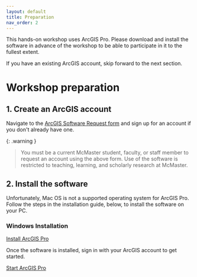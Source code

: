 ```yaml
---
layout: default
title: Preparation
nav_order: 2
---
```


This hands-on workshop uses ArcGIS Pro. Please download and install the software in advance of the workshop to be able to participate in it to the fullest extent.

If you have an existing ArcGIS account, skip forward to the next section.

# Workshop preparation 

## 1. Create an ArcGIS account
Navigate to the [ArcGIS Software Request form](https://mcmaster-ca.libwizard.com/f/arcgis) and sign up for an account if you don't already have one.

{: .warning }
> You must be a current McMaster student, faculty, or staff member to request an account using the above form.
> Use of the software is restricted to teaching, learning, and scholarly research at McMaster.

## 2. Install the software
Unfortunately, Mac OS is not a supported operating system for ArcGIS Pro. Follow the steps in the installation guide, below, to install the software on your PC.

### Windows Installation

[Install ArcGIS Pro](https://pro.arcgis.com/en/pro-app/3.1/get-started/install-and-sign-in-to-arcgis-pro.htm#ESRI_SECTION1_3D4C69C5FA7740A0B2F5BD74DDF24C30)

Once the software is installed, sign in with your ArcGIS account to get started.

[Start ArcGIS Pro](https://pro.arcgis.com/en/pro-app/3.1/get-started/start-arcgis-pro-with-a-named-user-license.htm#ESRI_SECTION1_9B71D6716706466590EFF21B0827484D)

